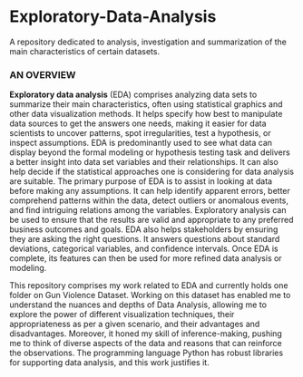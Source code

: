 # Exploratory-Data-Analysis
A repository dedicated to analysis, investigation and summarization of the main characteristics of certain datasets.

### AN OVERVIEW ###
**Exploratory data analysis** (EDA) comprises analyzing data sets to summarize their main characteristics, often using statistical graphics and other data visualization methods. 
It helps specify how best to manipulate data sources to get the answers one needs, making it easier for data scientists to uncover patterns, spot irregularities, test a hypothesis, or inspect assumptions.
EDA is predominantly used to see what data can display beyond the formal modeling or hypothesis testing task and delivers a better insight into data set variables and their relationships. 
It can also help decide if the statistical approaches one is considering for data analysis are suitable. The primary purpose of EDA is to assist in looking at data before making any assumptions.
It can help identify apparent errors, better comprehend patterns within the data, detect outliers or anomalous events, and find intriguing relations among the variables. 
Exploratory analysis can be used to ensure that the results are valid and appropriate to any preferred business outcomes and goals. EDA also helps stakeholders by ensuring they are asking the right questions. 
It answers questions about standard deviations, categorical variables, and confidence intervals. Once EDA is complete, its features can then be used for more refined data analysis or modeling.

This repository comprises my work related to EDA and currently holds one folder on Gun Violence Dataset. Working on this dataset has enabled me to understand the nuances and depths of Data Analysis, allowing me to explore the power of different visualization techniques, their appropriateness as per a given scenario, and their advantages and disadvantages. Moreover, it honed my skill of inference-making, pushing me to think of diverse aspects of the data and reasons that can reinforce the observations. The programming language Python has robust libraries for supporting data analysis, and this work justifies it.
